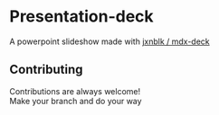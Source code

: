 # Presentation-deck

A powerpoint slideshow made with [jxnblk / mdx-deck ](https://github.com/jxnblk/mdx-deck)

## Contributing

Contributions are always welcome!  
Make your branch and do your way